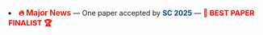 <li>
  <strong style="color:#d9230f; font-size: 1.1em;">🔥 Major News</strong> — 
  One paper accepted by <strong style="color:#004080;">SC 2025</strong> — 
  <strong>
    <span style="color:red; font-weight:bold; font-size:1.05em;">
      🚩 BEST PAPER FINALIST 🏆
    </span>
  </strong>
</li>
